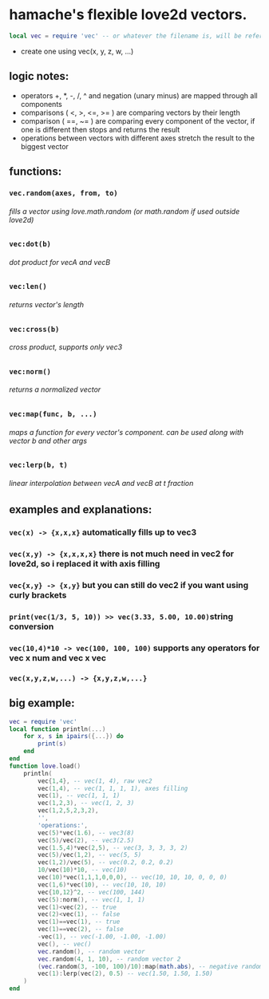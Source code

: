 # hamache's flexible love2d vectors.
```lua
local vec = require 'vec' -- or whatever the filename is, will be referenced as vec below
```
- create one using vec(x, y, z, w, ...)

## logic notes:
- operators +, *, -, /, ^ and negation (unary minus) are mapped through all components
- comparisons ( <, >, <=, >= ) are comparing vectors by their length
- comparison ( ==, ~= ) are comparing every component of the vector, if one is different then stops and returns the result
- operations between vectors with different axes stretch the result to the biggest vector

## functions:
### `vec.random(axes, from, to)`
###### fills a vector using love.math.random (or math.random if used outside love2d)
### `vec:dot(b)`
###### dot product for vecA and vecB
### `vec:len()`
###### returns vector's length
### `vec:cross(b)`
###### cross product, supports only vec3
### `vec:norm()`
###### returns a normalized vector
### `vec:map(func, b, ...)`
###### maps a function for every vector's component. can be used along with vector b and other args
### `vec:lerp(b, t)`
###### linear interpolation between vecA and vecB at t fraction

## examples and explanations:
### `vec(x) -> {x,x,x}` automatically fills up to vec3
### `vec(x,y) -> {x,x,x,x}` there is not much need in vec2 for love2d, so i replaced it with axis filling 
### `vec{x,y} -> {x,y}` but you can still do vec2 if you want using curly brackets
### `print(vec(1/3, 5, 10)) >> vec(3.33, 5.00, 10.00)`string conversion
### `vec(10,4)*10 -> vec(100, 100, 100)` supports any operators for  vec x num  and  vec x vec
### `vec(x,y,z,w,...) -> {x,y,z,w,...}`

## big example:
```lua
vec = require 'vec'
local function println(...)
    for x, s in ipairs({...}) do
        print(s)
    end
end
function love.load()
    println(
        vec{1,4}, -- vec(1, 4), raw vec2
        vec(1,4), -- vec(1, 1, 1, 1), axes filling
        vec(1), -- vec(1, 1, 1)
        vec(1,2,3), -- vec(1, 2, 3)
        vec(1,2,5,2,3,2),
        '',
        'operations:',
        vec(5)*vec(1.6), -- vec3(8)
        vec(5)/vec(2), -- vec3(2.5)
        vec(1.5,4)*vec(2,5), -- vec(3, 3, 3, 3, 2)
        vec(5)/vec(1,2), -- vec(5, 5)
        vec(1,2)/vec(5), -- vec(0.2, 0.2, 0.2)
        10/vec(10)*10, -- vec(10)
        vec(10)*vec(1,1,1,0,0,0), -- vec(10, 10, 10, 0, 0, 0)
        vec(1,6)*vec(10), -- vec(10, 10, 10)
        vec{10,12}^2, -- vec(100, 144)
        vec(5):norm(), -- vec(1, 1, 1)
        vec(1)<vec(2), -- true
        vec(2)<vec(1), -- false
        vec(1)==vec(1), -- true
        vec(1)==vec(2), -- false
        -vec(1), -- vec(-1.00, -1.00, -1.00)
        vec(), -- vec()
        vec.random(), -- random vector
        vec.random(4, 1, 10), -- random vector 2
        (vec.random(3, -100, 100)/10):map(math.abs), -- negative random turned to positive using math.abs
        vec(1):lerp(vec(2), 0.5) -- vec(1.50, 1.50, 1.50)
    )
end
```
